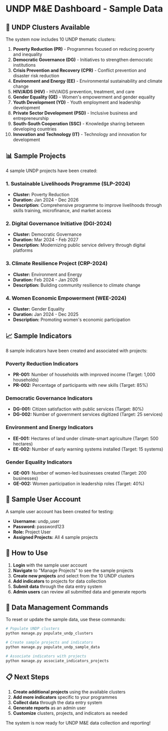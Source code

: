 # UNDP M&E Dashboard - Sample Data

## 🏢 UNDP Clusters Available

The system now includes 10 UNDP thematic clusters:

1. **Poverty Reduction (PR)** - Programmes focused on reducing poverty and inequality
2. **Democratic Governance (DG)** - Initiatives to strengthen democratic institutions
3. **Crisis Prevention and Recovery (CPR)** - Conflict prevention and disaster risk reduction
4. **Environment and Energy (EE)** - Environmental sustainability and climate change
5. **HIV/AIDS (HIV)** - HIV/AIDS prevention, treatment, and care
6. **Gender Equality (GE)** - Women's empowerment and gender equality
7. **Youth Development (YD)** - Youth employment and leadership development
8. **Private Sector Development (PSD)** - Inclusive business and entrepreneurship
9. **South-South Cooperation (SSC)** - Knowledge sharing between developing countries
10. **Innovation and Technology (IT)** - Technology and innovation for development

## 📊 Sample Projects

4 sample UNDP projects have been created:

### 1. Sustainable Livelihoods Programme (SLP-2024)
- **Cluster:** Poverty Reduction
- **Duration:** Jan 2024 - Dec 2026
- **Description:** Comprehensive programme to improve livelihoods through skills training, microfinance, and market access

### 2. Digital Governance Initiative (DGI-2024)
- **Cluster:** Democratic Governance
- **Duration:** Mar 2024 - Feb 2027
- **Description:** Modernizing public service delivery through digital platforms

### 3. Climate Resilience Project (CRP-2024)
- **Cluster:** Environment and Energy
- **Duration:** Feb 2024 - Jan 2026
- **Description:** Building community resilience to climate change

### 4. Women Economic Empowerment (WEE-2024)
- **Cluster:** Gender Equality
- **Duration:** Jan 2024 - Dec 2025
- **Description:** Promoting women's economic participation

## 📈 Sample Indicators

8 sample indicators have been created and associated with projects:

### Poverty Reduction Indicators
- **PR-001:** Number of households with improved income (Target: 1,000 households)
- **PR-002:** Percentage of participants with new skills (Target: 85%)

### Democratic Governance Indicators
- **DG-001:** Citizen satisfaction with public services (Target: 80%)
- **DG-002:** Number of government services digitized (Target: 25 services)

### Environment and Energy Indicators
- **EE-001:** Hectares of land under climate-smart agriculture (Target: 500 hectares)
- **EE-002:** Number of early warning systems installed (Target: 15 systems)

### Gender Equality Indicators
- **GE-001:** Number of women-led businesses created (Target: 200 businesses)
- **GE-002:** Women participation in leadership roles (Target: 40%)

## 👤 Sample User Account

A sample user account has been created for testing:
- **Username:** undp_user
- **Password:** password123
- **Role:** Project User
- **Assigned Projects:** All 4 sample projects

## 🚀 How to Use

1. **Login** with the sample user account
2. **Navigate** to "Manage Projects" to see the sample projects
3. **Create new projects** and select from the 10 UNDP clusters
4. **Add indicators** to projects for data collection
5. **Submit data** through the data entry system
6. **Admin users** can review all submitted data and generate reports

## 🔄 Data Management Commands

To reset or update the sample data, use these commands:

```bash
# Populate UNDP clusters
python manage.py populate_undp_clusters

# Create sample projects and indicators
python manage.py populate_undp_sample_data

# Associate indicators with projects
python manage.py associate_indicators_projects
```

## 📋 Next Steps

1. **Create additional projects** using the available clusters
2. **Add more indicators** specific to your programmes
3. **Collect data** through the data entry system
4. **Generate reports** as an admin user
5. **Customize** clusters, projects, and indicators as needed

The system is now ready for UNDP M&E data collection and reporting!
